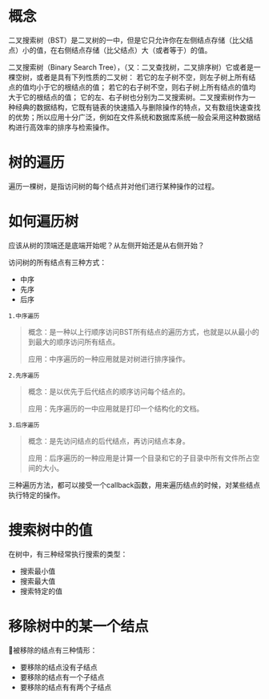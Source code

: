 # 概念
二叉搜索树（BST）是二叉树的一中，但是它只允许你在左侧结点存储（比父结点）小的值，在右侧结点存储（比父结点）大（或者等于）的值。

二叉搜索树（Binary Search Tree），（又：二叉查找树，二叉排序树）它或者是一棵空树，或者是具有下列性质的二叉树： 若它的左子树不空，则左子树上所有结点的值均小于它的根结点的值； 若它的右子树不空，则右子树上所有结点的值均大于它的根结点的值； 它的左、右子树也分别为二叉搜索树。二叉搜索树作为一种经典的数据结构，它既有链表的快速插入与删除操作的特点，又有数组快速查找的优势；所以应用十分广泛，例如在文件系统和数据库系统一般会采用这种数据结构进行高效率的排序与检索操作。

# 树的遍历
遍历一棵树，是指访问树的每个结点并对他们进行某种操作的过程。

# 如何遍历树
应该从树的顶端还是底端开始呢？从左侧开始还是从右侧开始？

访问树的所有结点有三种方式：
* 中序
* 先序
* 后序

`1.中序遍历`
> 概念：是一种以上行顺序访问BST所有结点的遍历方式，也就是以从最小的到最大的顺序访问所有结点。
>
> 应用：中序遍历的一种应用就是对树进行排序操作。

`2.先序遍历`
> 概念：是以优先于后代结点的顺序访问每个结点的。
>
> 应用：先序遍历的一中应用就是打印一个结构化的文档。

`3.后序遍历`
> 概念：是先访问结点的后代结点，再访问结点本身。
>
> 应用：后序遍历的一种应用是计算一个目录和它的子目录中所有文件所占空间的大小。

三种遍历方法，都可以接受一个callback函数，用来遍历结点的时候，对某些结点执行特定的操作。

# 搜索树中的值
在树中，有三种经常执行搜索的类型：
* 搜索最小值
* 搜索最大值
* 搜索特定的值

# 移除树中的某一个结点
被移除的结点有三种情形：
* 要移除的结点没有子结点
* 要移除的结点有一个子结点
* 要移除的结点有有两个子结点